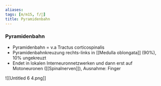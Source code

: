 ```yaml
---
aliases: 
tags: [m/m15, f/🧠]
title: Pyramidenbahn
---
```

### Pyramidenbahn

- Pyramidenbahn = v.a Tractus corticospinalis
- Pyramidenbahnkreuzung rechts-links in [[Medulla oblongata]] (90%), 10% ungekreuzt
- Endet in lokalen Interneuronnetzwerken und dann erst auf Motoneuronen ([[Spinalnerven]]), Ausnahme: Finger

![[Untitled 6 4.png]]